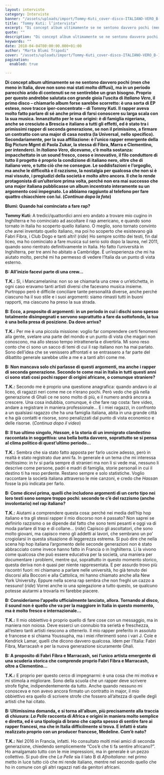 ```yaml
---
layout: interviste
category: Interviste
banner: "/assets/uploads/import/Tommy-Kuti_cover-disco-ITALIANO-VERO_B-1024x1024.jpg"
title: "Tommy Kuti: l’intervista"
excerpt: "Di concept album ultimamente se ne sentono davvero pochi (men che meno in Italia, dove non sono mai stati molto diffusi), ma in un periodo parecchio arido di contenuti se ne sentirebbe un gran bisogno. Proprio per questo andrebbe salutata con grande gioia l’uscita di Italiano Vero, il primo disco – chiamarlo album forse sarebbe…"
quote: ""
description: "Di concept album ultimamente se ne sentono davvero pochi (men che meno in Italia, dove non sono mai stati molto diffusi), ma in un periodo parecchio arido di contenuti se ne sentirebbe un gran bisogno. Proprio per questo andrebbe salutata con grande gioia l’uscita di Italiano Vero, il primo disco – chiamarlo album forse sarebbe…"
keywords: ""
date: 2018-04-04T00:00:00.000+01:00
author: "Marta Blumi Tripodi"
cover: "/assets/uploads/import/Tommy-Kuti_cover-disco-ITALIANO-VERO_B-1024x1024.jpg"
pagination:
  enabled: true

---
```


**Di concept album ultimamente se ne sentono davvero pochi (men che meno in Italia, dove non sono mai stati molto diffusi), ma in un periodo parecchio arido di contenuti se ne sentirebbe un gran bisogno. Proprio per questo andrebbe salutata con grande gioia l’uscita di _Italiano Vero_, il primo disco – chiamarlo album forse sarebbe scorretto: è una sorta di EP esteso, nove tracce iper-concentrate – di Tommy Kuti. Il rapper aveva molto fatto parlare di sé anche prima di farsi conoscere su larga scala con la sua musica. Innanzitutto per le sue origini: è di famiglia nigeriana, anche se cresciuto a Brescia e italiano a tutti gli effetti, ed è stato tra i primissimi rapper di seconda generazione, se non il primissimo, a firmare un contratto con una major di casa nostra (la Universal, nello specifico). Secondariamente, per la sua affiliazione: è l’unico rapper emergente della Big Picture Mgmt di Paola Zukar, la stessa di Fibra, Marra e Clementino, per intenderci. In _Italiano Vero_, dicevamo, c’è molta sostanza: impacchettato in un sound fresco, coeso e innovativo, il filo conduttore di tutto il progetto è proprio la condizione di italiano nero, oltre che di italiano vero, e tutto ciò che ne consegue. Le soddisfazioni e l’orgoglio, ma anche le difficoltà e il razzismo, la nostalgia per qualcosa che non si è mai vissuto, i pregiudizi della società e molto altro ancora. Il che lo rende protagonista di un’ulteriore prima volta, perché non era mai successo che una major italiana pubblicasse un album incentrato interamente su un argomento così impegnato. Lo abbiamo raggiunto al telefono per fare quattro chiacchiere con lui. (_Continua dopo la foto_)**

**Blumi: Quando hai cominciato a fare rap?**

**Tommy Kuti:** A tredici/quattordici anni ero andato a trovare mio cugino in Inghilterra e ho cominciato ad ascoltare il rap americano, e quando sono tornato in Italia ho scoperto quello italiano. O meglio, sono tornato convinto che avrei inventato quello italiano, ma poi ho scoperto che esistevano già Fabri Fibra, i Club Dogo e tanti altri! (_ride_) Ho sempre scritto dei testi, fin dal liceo, ma ho cominciato a fare musica sul serio solo dopo la laurea, nel 2011, quando sono rientrato definitivamente in Italia. Ho fatto l’università in Inghilterra, per tre anni ho abitato a Cambridge. È un’esperienza che mi ha aiutato molto, perché mi ha permesso di vedere l’Italia da un punto di vista esterno.

**B: All’inizio facevi parte di una crew…**

**T.K.:** Sì, i Mancamelanina: non so se chiamarla una crew o un’etichetta, in ogni caso eravamo tanti artisti diversi che facevano musica insieme. Purtroppo però è difficile conciliare tante personalità diverse, anche perché ciascuno ha il suo stile e i suoi argomenti: siamo rimasti tutti in buoni rapporti, ma ciascuno ha preso la sua strada.

**B: Ecco, a proposito di argomenti: in un periodo in cui i dischi sono spesso totalmente disimpegnati e servono soprattutto a fare da sottofondo, la tua è una bella presa di posizione. Da dove arriva?**

**T.K.:** Per me è una piccola missione: voglio far comprendere certi fenomeni alla gente, svelare una parte del mondo e un punto di vista che magari non conoscono, ma allo stesso tempo intrattenerla e divertirla. Mi sono reso conto che ci sono un sacco di temi di cui il rap italiano non ha mai parlato. Sono dell’idea che se venissero affrontati e se entrassero a far parte del dibattito generale sarebbe utile a me e a tanti altri come me.

**B: Non mancava solo chi parlasse di questi argomenti, ma anche i rapper di seconda generazione. Secondo te come mai in Italia in tutti questi anni ci sono stati così pochi rapper di origini africane, o comunque straniere?**

**T.K.:** Secondo me è proprio una questione anagrafica: quando andavo io al liceo, di ragazzi neri come me ce n’erano pochi. Però vedo che già nella generazione di Ghali ce ne sono molto di più, e il numero andrà ancora a crescere. Una cosa indubbia, comunque, è che fare rap costa: fare video, andare a registrare in maniera professionale… E i miei ragazzi, in confronto a un qualsiasi ragazzo che ha una famiglia italiana, abita in una grande città e ha già contatti e risorse, sono penalizzati dal punto di vista economico e delle risorse. (_Continua dopo il video_)

**B: Il tuo ultimo singolo, _Hassan_, è la storia di un immigrato clandestino raccontata in soggettiva: una bella botta davvero, soprattutto se si pensa al clima politico di quest’ultimo periodo…**

**T.K.:** Sembra che sia stato fatto apposta per farlo uscire adesso, però in realtà è stato registrato due anni fa. In generale è un tema che mi interessa moltissimo: in tv si parla sempre di stranieri ma non li si vede mai, nessuno li descrive come persone, padri e madri di famiglia, storie personali in cui il destino ti ha reso perdente. Restano sempre e solo statistiche. Voglio raccontare la società italiana attraverso le mie canzoni, e credo che _Hassan_ fosse la più indicata per farlo.

**B: Come dicevi prima, quelli che includono argomenti di un certo tipo nei loro testi sono sempre troppo pochi: secondo te c’è del razzismo (anche involontario) nel rap italiano?**

**T.K.:** Aiutami a comprendere questa cosa: perché nei media dell’hip hop italiano e tra gli stessi rapper il mio discorso non è passato? Non saprei se definirlo razzismo o se dipende dal fatto che sono temi pesanti e oggi va di moda parlare di trap e di collane… (_ride_) Capisco gli ascoltatori, che sono molto giovani, ma capisco meno gli addetti ai lavori, che sembrano un po’ crogiolarsi in questa situazione di leggerezza estrema. Si può dire che nella scena hip hop italiana l’argomento delle seconde generazioni non è stato abbracciato come invece hanno fatto in Francia o in Inghilterra. Lì la vivono come qualcosa che può essere educativa per la società, una maniera per documentare i problemi, mentre qui, soprattutto in questo momento storico, questa deriva non è quasi per niente rappresentata. E per assurdo trovo più riscontri fuori: mi chiamano a parlare nelle università, ho già tenuto dei discorsi alla Bocconi e alla Cattolica, mi hanno chiamato anche alla New York University. Eppure nella scena rap sembra che non freghi un cazzo a nessuno! (_ride_) Vorrei anche io una spiegazione a tutto questo, se qualcuno potesse aiutarmi a trovarla mi farebbe piacere.

**B: Consideriamo l’appello ufficialmente lanciato, allora. Tornando al disco, il sound non è quello che va per la maggiore in Italia in questo momento, ma è molto fresco e internazionale…**

**T.K.:** Il mio obbiettivo è proprio quello di fare cose con un messaggio, ma in maniera non noiosa. Deve esserci un connubio tra serietà e freschezza, all’estero tanti artisti riescono a ottenerlo. Il mio rapper preferito in assoluto è francese e si chiama Youssupha, ma i miei riferimenti sono i vari J. Cole e Kendrick Lamar, quelli che dicono davvero qualcosa. Idem per l’Italia: Fabri Fibra, Marracash e per la nuova generazione sicuramente Ghali.

**B: A proposito di Fabri Fibra e Marracash, sei l’unico artista emergente di una scuderia storica che comprende proprio Fabri Fibra e Marracash, oltre a Clementino…**

**T.K.:** E proprio per questo cerco di impegnarmi: è una cosa che mi motiva e mi stimola a migliorare. Sono della scuola che un rapper deve scrivere strofe fighe, indipendentemente da tutto. Anche quando nessuno mi conosceva e non avevo ancora firmato un contratto in major, il mio obbiettivo era quello di scrivere strofe che fossero all’altezza di quelle degli artisti che hai citato.

**B: Ultimissima domanda, e si torna all’album, più precisamente alla traccia di chiusura: _La Pelle_ racconta di Africa e origini in maniera molto semplice e diretta, ed è una tipologia di brano che capita spesso di sentire fare ai rapper francesi, ma che in Italia difficilmente si trova. E infatti è stato realizzato proprio con un producer francese, Medeline. Com’è nato?**

**T.K.:** Nel 2016 in Francia, infatti. Ho consultato molti miei amici di seconda generazione, chiedendo semplicemente “Cos’è che ti fa sentire africano?”. Ho amalgamato tutto con le mie impressioni, ma in generale è un pezzo collettivo. Si può dire che _La Pelle_ sia il lato B di _Afroitaliano_: nel primo metto in luce tutto ciò che mi rende italiano, mentre nel secondo quello che ho in comune con gli altri ragazzi nati da genitori africani.